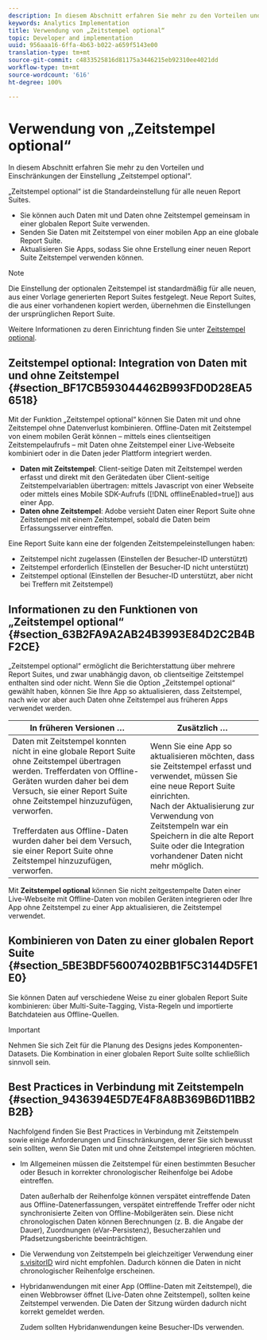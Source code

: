```yaml
---
description: In diesem Abschnitt erfahren Sie mehr zu den Vorteilen und Einschränkungen der Einstellung „Zeitstempel optional“.
keywords: Analytics Implementation
title: Verwendung von „Zeitstempel optional“
topic: Developer and implementation
uuid: 956aaa16-6ffa-4b63-b022-a659f5143e00
translation-type: tm+mt
source-git-commit: c4833525816d81175a3446215eb92310ee4021dd
workflow-type: tm+mt
source-wordcount: '616'
ht-degree: 100%

---
```



# Verwendung von „Zeitstempel optional“

In diesem Abschnitt erfahren Sie mehr zu den Vorteilen und Einschränkungen der Einstellung „Zeitstempel optional“.

„Zeitstempel optional“ ist die Standardeinstellung für alle neuen Report Suites.

* Sie können auch Daten mit und Daten ohne Zeitstempel gemeinsam in einer globalen Report Suite verwenden.
* Senden Sie Daten mit Zeitstempel von einer mobilen App an eine globale Report Suite.
* Aktualisieren Sie Apps, sodass Sie ohne Erstellung einer neuen Report Suite Zeitstempel verwenden können.

>[!NOTE]
>
>Die Einstellung der optionalen Zeitstempel ist standardmäßig für alle neuen, aus einer Vorlage generierten Report Suites festgelegt. Neue Report Suites, die aus einer vorhandenen kopiert werden, übernehmen die Einstellungen der ursprünglichen Report Suite.

Weitere Informationen zu deren Einrichtung finden Sie unter [Zeitstempel optional](https://docs.adobe.com/content/help/de-DE/analytics/admin/admin-tools/timestamp-optional.html).

## Zeitstempel optional: Integration von Daten mit und ohne Zeitstempel {#section_BF17CB593044462B993FD0D28EA56518}

Mit der Funktion „Zeitstempel optional“ können Sie Daten mit und ohne Zeitstempel ohne Datenverlust kombinieren. Offline-Daten mit Zeitstempel von einem mobilen Gerät können – mittels eines clientseitigen Zeitstempelaufrufs – mit Daten ohne Zeitstempel einer Live-Webseite kombiniert oder in die Daten jeder Plattform integriert werden.

* **Daten mit Zeitstempel**: Client-seitige Daten mit Zeitstempel werden erfasst und direkt mit den Gerätedaten über Client-seitige Zeitstempelvariablen übertragen: mittels Javascript von einer Webseite oder mittels eines Mobile SDK-Aufrufs ([!DNL offlineEnabled=true]) aus einer App.
* **Daten ohne Zeitstempel**: Adobe versieht Daten einer Report Suite ohne Zeitstempel mit einem Zeitstempel, sobald die Daten beim Erfassungsserver eintreffen.


Eine Report Suite kann eine der folgenden Zeitstempeleinstellungen haben:

* Zeitstempel nicht zugelassen (Einstellen der Besucher-ID unterstützt)
* Zeitstempel erforderlich (Einstellen der Besucher-ID nicht unterstützt)
* Zeitstempel optional (Einstellen der Besucher-ID unterstützt, aber nicht bei Treffern mit Zeitstempel)

## Informationen zu den Funktionen von „Zeitstempel optional“ {#section_63B2FA9A2AB24B3993E84D2C2B4BF2CE}

„Zeitstempel optional“ ermöglicht die Berichterstattung über mehrere Report Suites, und zwar unabhängig davon, ob clientseitige Zeitstempel enthalten sind oder nicht. Wenn Sie die Option „Zeitstempel optional“ gewählt haben, können Sie Ihre App so aktualisieren, dass Zeitstempel, nach wie vor aber auch Daten ohne Zeitstempel aus früheren Apps verwendet werden.

| In früheren Versionen … | Zusätzlich … |
|--- |--- |
| Daten mit Zeitstempel konnten nicht in eine globale Report Suite ohne Zeitstempel übertragen werden. Trefferdaten von Offline-Geräten wurden daher bei dem Versuch, sie einer Report Suite ohne Zeitstempel hinzuzufügen, verworfen. <br/><br/>Trefferdaten aus Offline-Daten wurden daher bei dem Versuch, sie einer Report Suite ohne Zeitstempel hinzuzufügen, verworfen. | Wenn Sie eine App so aktualisieren möchten, dass sie Zeitstempel erfasst und verwendet, müssen Sie eine neue Report Suite einrichten. <br/>Nach der Aktualisierung zur Verwendung von Zeitstempeln war ein Speichern in die alte Report Suite oder die Integration vorhandener Daten nicht mehr möglich. |

Mit **Zeitstempel optional** können Sie nicht zeitgestempelte Daten einer Live-Webseite mit Offline-Daten von mobilen Geräten integrieren oder Ihre App ohne Zeitstempel zu einer App aktualisieren, die Zeitstempel verwendet.

## Kombinieren von Daten zu einer globalen Report Suite {#section_5BE3BDF56007402BB1F5C3144D5FE1E0}

Sie können Daten auf verschiedene Weise zu einer globalen Report Suite kombinieren: über Multi-Suite-Tagging, Vista-Regeln und importierte Batchdateien aus Offline-Quellen.

>[!IMPORTANT]
>
>Nehmen Sie sich Zeit für die Planung des Designs jedes Komponenten-Datasets. Die Kombination in einer globalen Report Suite sollte schließlich sinnvoll sein.

## Best Practices in Verbindung mit Zeitstempeln {#section_9436394E5D7E4F8A8B369B6D11BB2B2B}

Nachfolgend finden Sie Best Practices in Verbindung mit Zeitstempeln sowie einige Anforderungen und Einschränkungen, derer Sie sich bewusst sein sollten, wenn Sie Daten mit und ohne Zeitstempel integrieren möchten.

* Im Allgemeinen müssen die Zeitstempel für einen bestimmten Besucher oder Besuch in korrekter chronologischer Reihenfolge bei Adobe eintreffen.

   Daten außerhalb der Reihenfolge können verspätet eintreffende Daten aus Offline-Datenerfassungen, verspätet eintreffende Treffer oder nicht synchronisierte Zeiten von Offline-Mobilgeräten sein. Diese nicht chronologischen Daten können Berechnungen (z. B. die Angabe der Dauer), Zuordnungen (eVar-Persistenz), Besucherzahlen und Pfadsetzungsberichte beeinträchtigen.

* Die Verwendung von Zeitstempeln bei gleichzeitiger Verwendung einer [s.visitorID](https://docs.adobe.com/content/help/de-DE/analytics/components/metrics/unique-visitors.translate.html) wird nicht empfohlen. Dadurch können die Daten in nicht chronologischer Reihenfolge erscheinen.

* Hybridanwendungen mit einer App (Offline-Daten mit Zeitstempel), die einen Webbrowser öffnet (Live-Daten ohne Zeitstempel), sollten keine Zeitstempel verwenden. Die Daten der Sitzung würden dadurch nicht korrekt gemeldet werden.

   Zudem sollten Hybridanwendungen keine Besucher-IDs verwenden.
